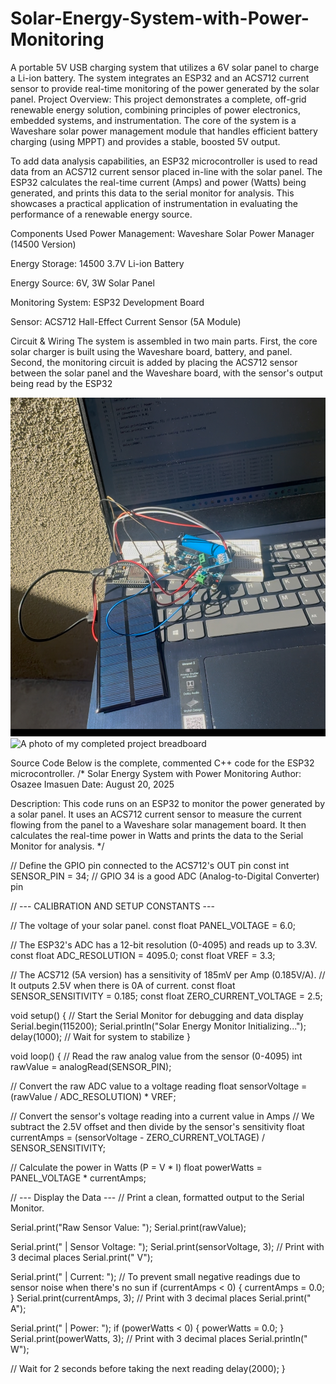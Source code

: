 # Solar-Energy-System-with-Power-Monitoring
A portable 5V USB charging system that utilizes a 6V solar panel to charge a Li-ion battery. The system integrates an ESP32 and an ACS712 current sensor to provide real-time monitoring of the power generated by the solar panel.
Project Overview:
This project demonstrates a complete, off-grid renewable energy solution, combining principles of power electronics, embedded systems, and instrumentation. The core of the system is a Waveshare solar power management module that handles efficient battery charging (using MPPT) and provides a stable, boosted 5V output.

To add data analysis capabilities, an ESP32 microcontroller is used to read data from an ACS712 current sensor placed in-line with the solar panel. The ESP32 calculates the real-time current (Amps) and power (Watts) being generated, and prints this data to the serial monitor for analysis. This showcases a practical application of instrumentation in evaluating the performance of a renewable energy source.

Components Used
Power Management: Waveshare Solar Power Manager (14500 Version)

Energy Storage: 14500 3.7V Li-ion Battery

Energy Source: 6V, 3W Solar Panel

Monitoring System: ESP32 Development Board

Sensor: ACS712 Hall-Effect Current Sensor (5A Module)

Circuit & Wiring
The system is assembled in two main parts. First, the core solar charger is built using the Waveshare board, battery, and panel. Second, the monitoring circuit is added by placing the ACS712 sensor between the solar panel and the Waveshare board, with the sensor's output being read by the ESP32

![A photo of my completed project breadboard](./IMG_4418.jpg)
![A photo of my completed project breadboard](./IMG_4376.JPG)

Source Code
Below is the complete, commented C++ code for the ESP32 microcontroller.
/*
  Solar Energy System with Power Monitoring
  Author: Osazee Imasuen
  Date: August 20, 2025


  Description:
  This code runs on an ESP32 to monitor the power generated by a solar panel.
  It uses an ACS712 current sensor to measure the current flowing from the panel
  to a Waveshare solar management board. It then calculates the real-time power
  in Watts and prints the data to the Serial Monitor for analysis.
*/


// Define the GPIO pin connected to the ACS712's OUT pin
const int SENSOR_PIN = 34; // GPIO 34 is a good ADC (Analog-to-Digital Converter) pin


// --- CALIBRATION AND SETUP CONSTANTS ---


// The voltage of your solar panel.
const float PANEL_VOLTAGE = 6.0;


// The ESP32's ADC has a 12-bit resolution (0-4095) and reads up to 3.3V.
const float ADC_RESOLUTION = 4095.0;
const float VREF = 3.3;


// The ACS712 (5A version) has a sensitivity of 185mV per Amp (0.185V/A).
// It outputs 2.5V when there is 0A of current.
const float SENSOR_SENSITIVITY = 0.185;
const float ZERO_CURRENT_VOLTAGE = 2.5;


void setup() {
  // Start the Serial Monitor for debugging and data display
  Serial.begin(115200);
  Serial.println("Solar Energy Monitor Initializing...");
  delay(1000); // Wait for system to stabilize
}


void loop() {
  // Read the raw analog value from the sensor (0-4095)
  int rawValue = analogRead(SENSOR_PIN);
 
  // Convert the raw ADC value to a voltage reading
  float sensorVoltage = (rawValue / ADC_RESOLUTION) * VREF;


  // Convert the sensor's voltage reading into a current value in Amps
  // We subtract the 2.5V offset and then divide by the sensor's sensitivity
  float currentAmps = (sensorVoltage - ZERO_CURRENT_VOLTAGE) / SENSOR_SENSITIVITY;


  // Calculate the power in Watts (P = V * I)
  float powerWatts = PANEL_VOLTAGE * currentAmps;


  // --- Display the Data ---
  // Print a clean, formatted output to the Serial Monitor.
 
  Serial.print("Raw Sensor Value: ");
  Serial.print(rawValue);
 
  Serial.print(" | Sensor Voltage: ");
  Serial.print(sensorVoltage, 3); // Print with 3 decimal places
  Serial.print(" V");


  Serial.print(" | Current: ");
  // To prevent small negative readings due to sensor noise when there's no sun
  if (currentAmps < 0) {
    currentAmps = 0.0;
  }
  Serial.print(currentAmps, 3); // Print with 3 decimal places
  Serial.print(" A");


  Serial.print(" | Power: ");
  if (powerWatts < 0) {
    powerWatts = 0.0;
  }
  Serial.print(powerWatts, 3); // Print with 3 decimal places
  Serial.println(" W");


  // Wait for 2 seconds before taking the next reading
  delay(2000);
}





